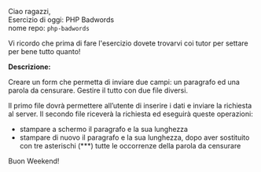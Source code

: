 Ciao ragazzi,<br>
Esercizio di oggi: PHP Badwords<br>
nome repo: `php-badwords`

Vi ricordo che prima di fare l'esercizio dovete trovarvi coi tutor per settare per bene tutto quanto!

**Descrizione:**

Creare un form che permetta di inviare due campi: un paragrafo ed una parola da censurare.
Gestire il tutto con due file diversi.

Il primo file dovrà permettere all’utente di inserire i dati e inviare la richiesta al server.
Il secondo file riceverà la richiesta ed eseguirà queste operazioni:
- stampare a schermo il paragrafo e la sua lunghezza
- stampare di nuovo il paragrafo e la sua lunghezza, dopo aver sostituito con tre asterischi (***) tutte le occorrenze della parola da censurare

Buon Weekend!